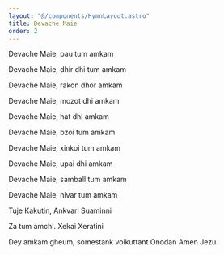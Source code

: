 ```yaml
---
layout: "@/components/HymnLayout.astro"
title: Devache Maie
order: 2
---
```


Devache Maie, pau tum amkam

Devache Maie, dhir dhi tum amkam

Devache Maie, rakon dhor amkam

Devache Maie, mozot dhi amkam

Devache Maie, hat dhi amkam

Devache Maie, bzoi tum amkam

Devache Maie, xinkoi tum amkam

Devache Maie, upai dhi amkam

Devache Maie, samball tum amkam

Devache Maie, nivar tum amkam

Tuje Kakutin, Ankvari Suaminni

Za tum amchi. Xekai Xeratini

Dey amkam gheum, somestank voikuttant Onodan Amen Jezu
